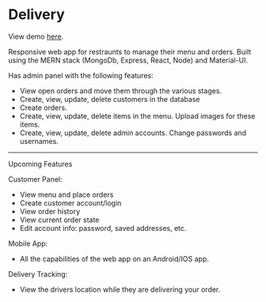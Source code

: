 # Delivery
View demo <a href="http://198.199.84.96/admin/">here</a>.

Responsive web app for restraunts to manage their menu and orders.
Built using the MERN stack (MongoDb, Express, React, Node) and Material-UI.

Has admin panel with the following features:
- View open orders and move them through the various stages.
- Create, view, update, delete customers in the database
- Create orders.
- Create, view, update, delete items in the menu. Upload images for these items.
- Create, view, update, delete admin accounts. Change passwords and usernames.

---

Upcoming Features

Customer Panel:
- View menu and place orders
- Create customer account/login
- View order history
- View current order state
- Edit account info: password, saved addresses, etc.

Mobile App:
- All the capabilities of the web app on an Android/IOS app.

Delivery Tracking:
- View the drivers location while they are delivering your order.

